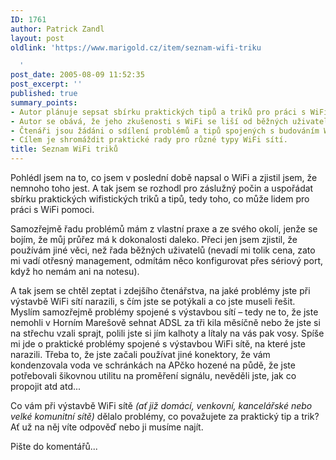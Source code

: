 ```yaml
---
ID: 1761
author: Patrick Zandl
layout: post
oldlink: 'https://www.marigold.cz/item/seznam-wifi-triku

  '
post_date: 2005-08-09 11:52:35
post_excerpt: ''
published: true
summary_points:
- Autor plánuje sepsat sbírku praktických tipů a triků pro práci s WiFi.
- Autor se obává, že jeho zkušenosti s WiFi se liší od běžných uživatelů.
- Čtenáři jsou žádáni o sdílení problémů a tipů spojených s budováním WiFi sítí.
- Cílem je shromáždit praktické rady pro různé typy WiFi sítí.
title: Seznam WiFi triků
---
```


<p>Pohlédl jsem na to, co jsem v poslední době napsal o WiFi a zjistil jsem, že nemnoho toho jest. A tak jsem se rozhodl pro záslužný počin a uspořádat sbírku praktických wifistických triků a tipů, tedy toho, co může lidem pro práci s WiFi pomoci. </p>

<p>Samozřejmě řadu problémů mám z vlastní praxe a ze svého okolí, jenže se bojím, že můj průřez má k dokonalosti daleko. Přeci jen jsem zjistil, že používám jiné věci, než řada běžných uživatelů (nevadí mi tolik cena, zato mi vadí otřesný management, odmítám něco konfigurovat přes sériový port, když ho nemám ani na notesu). </p>

<p>A tak jsem se chtěl zeptat i zdejšího čtenářstva, na jaké problémy jste při výstavbě WiFi sítí narazili, s čím jste se potýkali a co jste museli řešit. Myslím samozřejmě problémy spojené s výstavbou sítí – tedy ne to, že jste nemohli v Horním Marešově sehnat ADSL za tři kila měsíčně nebo že jste si na střechu vzali sprajt, polili jste si jím kalhoty a lítaly na vás pak vosy. Spíše mi jde o praktické problémy spojené s výstavbou WiFi sítě, na které jste narazili. Třeba to, že jste začali používat jiné konektory, že vám kondenzovala voda ve schránkách na APčko hozené na půdě, že jste potřebovali šikovnou utilitu na proměření signálu, nevěděli jste, jak co propojit atd atd... </p>

<p>Co vám při výstavbě WiFi sítě <em>(ať již domácí, venkovní, kancelářské nebo velké komunitní sítě) </em>dělalo problémy, co považujete za praktický tip a trik? Ať už na něj víte odpověď nebo ji musíme najít.</p>

<p>Pište do komentářů...
</p>